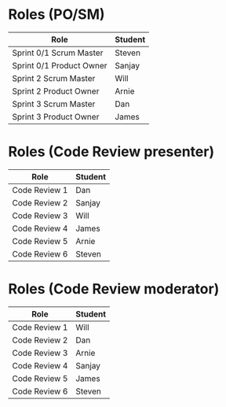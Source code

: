 # Roles (PO/SM)

| Role                     | Student |
| ------------------------ | ------- |
| Sprint 0/1 Scrum Master  | Steven  |
| Sprint 0/1 Product Owner | Sanjay  |
| Sprint 2 Scrum Master    | Will    |
| Sprint 2 Product Owner   | Arnie   |
| Sprint 3 Scrum Master    | Dan     |
| Sprint 3 Product Owner   | James   |

# Roles (Code Review presenter)
| Role                     | Student |
| ------------------------ | ------- |
| Code Review 1            | Dan     |
| Code Review 2            | Sanjay  |
| Code Review 3            | Will    |
| Code Review 4            | James   |
| Code Review 5            | Arnie   |
| Code Review 6            | Steven  |

# Roles (Code Review moderator)
| Role                     | Student |
| ------------------------ | ------- |
| Code Review 1            | Will    |
| Code Review 2            | Dan     |
| Code Review 3            | Arnie   |
| Code Review 4            | Sanjay  |
| Code Review 5            | James   |
| Code Review 6            | Steven  |